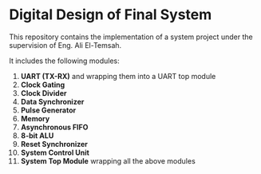 # Digital Design of Final System

This repository contains the implementation of a system project under the supervision of Eng. Ali El-Temsah.

It includes the following modules:

1. **UART (TX-RX)** and wrapping them into a UART top module  
2. **Clock Gating**  
3. **Clock Divider**  
4. **Data Synchronizer**  
5. **Pulse Generator**  
6. **Memory**  
7. **Asynchronous FIFO**  
8. **8-bit ALU**  
9. **Reset Synchronizer**  
10. **System Control Unit**  
11. **System Top Module** wrapping all the above modules
